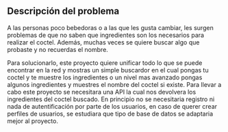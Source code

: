 ## Descripción del problema

A las personas poco bebedoras o a las que les gusta cambiar, les surgen problemas de que no saben que ingredientes son los necesarios para realizar el coctel. Además, muchas veces se quiere buscar algo que probaste y no recuerdas el nombre. 

Para solucionarlo, este proyecto quiere unificar todo lo que se puede encontrar en la red y mostras un simple buscardor en el cual pongas tu coctel y te muestre los ingredientes o un nivel mas avanzado pongas algunos ingredientes y muestres el nombre del coctel si existe. Para llevar a cabo este proyecto se necesitara una 
API la cual nos devolvera los ingredientes del coctel buscado. En principio no se necesitaria registro ni nada de autentificación por parte de los usuarios, en caso de querer crear perfiles de usuarios, se estudiara que tipo de base de datos se adaptaria mejor al proyecto. 
